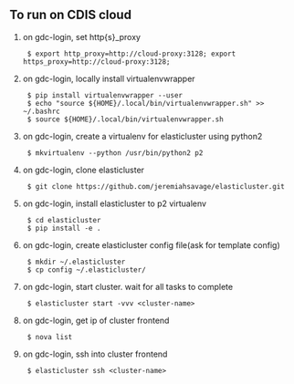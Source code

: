 To run on CDIS cloud
--------------------
1. on gdc-login, set http{s}_proxy

        $ export http_proxy=http://cloud-proxy:3128; export https_proxy=http://cloud-proxy:3128;

2. on gdc-login, locally install virtualenvwrapper

        $ pip install virtualenvwrapper --user
        $ echo "source ${HOME}/.local/bin/virtualenvwrapper.sh" >> ~/.bashrc
        $ source ${HOME}/.local/bin/virtualenvwrapper.sh

3. on gdc-login, create a virtualenv for elasticluster using python2

        $ mkvirtualenv --python /usr/bin/python2 p2

4. on gdc-login, clone elasticluster

        $ git clone https://github.com/jeremiahsavage/elasticluster.git

5. on gdc-login, install elasticluster to p2 virtualenv

        $ cd elasticluster
        $ pip install -e .

6. on gdc-login, create elasticluster config file(ask for template config)

        $ mkdir ~/.elasticluster
        $ cp config ~/.elasticluster/

7. on gdc-login, start cluster. wait for all tasks to complete

        $ elasticluster start -vvv <cluster-name>

8. on gdc-login, get ip of cluster frontend

        $ nova list

9. on gdc-login, ssh into cluster frontend

        $ elasticluster ssh <cluster-name>
